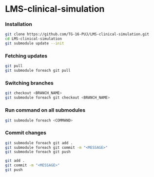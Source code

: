 # LMS-clinical-simulation

### Installation
```bash
git clone https://github.com/TG-16-PUJ/LMS-clinical-simulation.git
cd LMS-clinical-simulation
git submodule update --init
```

### Fetching updates
```bash
git pull
git submodule foreach git pull
```

### Switching branches
```bash
git checkout <BRANCH_NAME>
git submodule foreach git checkout <BRANCH_NAME>
```

### Run command on all submodules
```bash
git submodule foreach <COMMAND>
```

### Commit changes
```bash
git submodule foreach git add .
git submodule foreach git commit -m "<MESSAGE>"
git submodule foreach git push

git add .
git commit -m "<MESSAGE>"
git push
```
